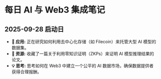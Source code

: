 # 每日 AI 与 Web3 集成笔记

## 2025-09-28 启动日

* **🤖 应用:** 正在研究如何利用去中心化存储（如 Filecoin）来托管大型 AI 模型的数据集。
* **🔗 资源:** 收藏了一篇关于利用零知识证明（ZKPs）来证明 AI 模型推理结果的论文。
* **💡 思考:** 思考如何在 Web3 中建立一个公平的 AI 数据市场，确保数据提供者获得合理报酬。
